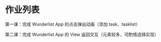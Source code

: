 # 作业列表

第一课：完成 Wunderlist App 的点击弹出动画（添加 task、tasklist）

第二课：完成 Wunderlist App 的 View 返回交互（元素较多，可酌情选择实现）
